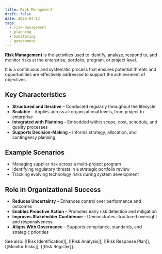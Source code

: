 ```yaml
---
title: Risk Management
draft: false
date: 2025-04-13
tags:
  - risk-management
  - planning
  - monitoring
  - governance
---
```


**Risk Management** is the activities used to identify, analyze, respond to, and monitor risks at the enterprise, portfolio, program, or project level.

It is a continuous and systematic process that ensures potential threats and opportunities are effectively addressed to support the achievement of objectives.

## Key Characteristics

- **Structured and Iterative** – Conducted regularly throughout the lifecycle  
- **Scalable** – Applies across all organizational levels, from project to enterprise  
- **Integrated with Planning** – Embedded within scope, cost, schedule, and quality processes  
- **Supports Decision-Making** – Informs strategy, allocation, and contingency planning  

## Example Scenarios

- Managing supplier risk across a multi-project program  
- Identifying regulatory threats in a strategic portfolio review  
- Tracking evolving technology risks during system development  

## Role in Organizational Success

- **Reduces Uncertainty** – Enhances control over performance and outcomes  
- **Enables Proactive Action** – Promotes early risk detection and mitigation  
- **Improves Stakeholder Confidence** – Demonstrates structured oversight and responsiveness  
- **Aligns With Governance** – Supports compliance, standards, and strategic priorities  

See also: [[Risk Identification]], [[Risk Analysis]], [[Risk Response Plan]], [[Monitor Risks]], [[Risk Register]].
